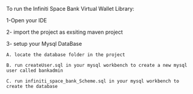 To run the Infiniti Space Bank Virtual Wallet Library:

1-Open your IDE

2- import the project as exsiting maven project

3- setup your Mysql DataBase

	A. locate the database folder in the project
	
	B. run createUser.sql in your mysql workbench to create a new mysql user called bankadmin
	
	C. run infiniti_space_bank_Scheme.sql in your mysql workbench to create the database
	